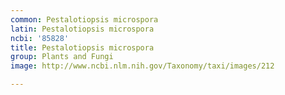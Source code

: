 ```yaml
---
common: Pestalotiopsis microspora
latin: Pestalotiopsis microspora
ncbi: '85828'
title: Pestalotiopsis microspora
group: Plants and Fungi
image: http://www.ncbi.nlm.nih.gov/Taxonomy/taxi/images/212

---
```

